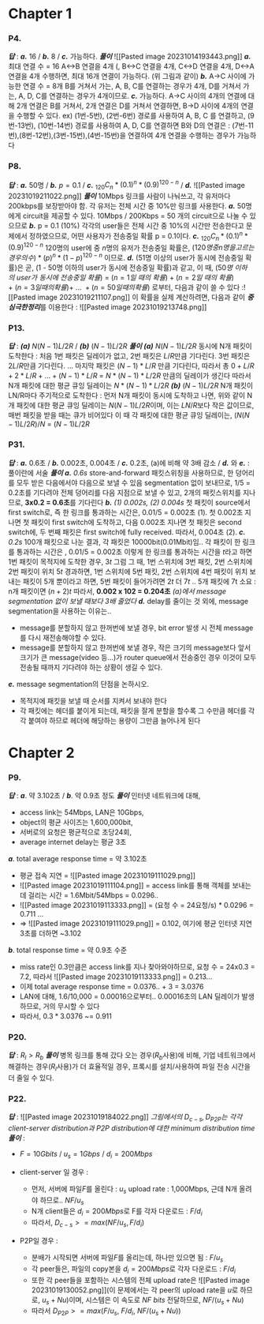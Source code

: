 # Chapter 1
### P4.
***답*** : ***a.*** 16 / ***b.*** 8 / ***c.*** 가능하다.
***풀이*** 
 ![[Pasted image 20231014193443.png]]
***a.*** 최대 연결 수 = 16
	A<->B 연결을 4개 (, B<->C 연결을 4개, 
	C<->D 연결을 4개, D<->A 연결을 4개 수행하면,
	최대 16개 연결이 가능하다. (위 그림과 같이)
***b.*** A->C 사이에 가능한 연결 수 = 8개
	B를 거쳐서 가는, A, B, C를 연결하는 경우가 4개,
	D를 거쳐서 가는, A, D, C를 연결하는  경우가 4개이므로.
***c.*** 가능하다.
	A->C 사이의 4개의 연결에 대해
	2개 연결은 B를 거쳐서, 2개 연결은 D를 거쳐서 연결하면,
	B->D 사이에 4개의 연결을 수행할 수 있다.
	ex) (1번-5번), (2번-6번) 경로를 사용하여 A, B, C 를 연결하고,
		(9번-13번), (10번-14번) 경로를 사용하여 A, D, C를 연결하면
		B와 D의 연결은 :
		(7번-11번),(8번-12번),(3번-15번),(4번-15번)을 연결하여
		4개 연결을 수행하는 경우가 가능하다

### P8.
***답*** : ***a.*** 50명 / ***b.*** $p=0.1$ / ***c.*** $_{120}C_n * (0.1)^n * (0.9)^{120-n}$
	/ ***d.*** ![[Pasted image 20231019211022.png]]
***풀이***
10Mbps 링크를 사람이 나눠쓰고, 각 유저마다 200kbps를 보장받아야 함. 각 유저는 전체 시간 중 10%만 링크를 사용한다. 
***a.*** 50명에게 circuit을 제공할 수 있다.
	10Mbps / 200Kbps = 50 개의 circuit으로 나눌 수 있으므로
***b.*** p = 0.1 (10%)
	각각의 user들은 전체 시간 중 10%의 시간만 전송한다고 문제에서 정하였으므로, 어떤 사용자가 전송중일 확률 p = 0.1이다.
***c.*** $_{120}C_n * (0.1)^n * (0.9)^{120-n}$
	120명의 user에 중 $n$명의 유저가 전송중일 확률은,
	$(120명 중 n명을 고르는 경우의 수) * (p)^n * (1-p)^{120-n}$  이므로.
***d.*** 
	(51명 이상의 user가 동시에 전송중일 확률)은 곧,
	(1 - 50명 이하의 user가 동시에 전송중일 확률)과 같고, 이 때,
	$(50명\ 이하의\ user가\ 동시에\ 전송중일\ 확률)$
		$=\ (n=1일\ 때의\ 확률) + (n=2일\ 때의\ 확률)$  
			$+\ (n=3일 때의 확률) +\ ...\ + (n=50일 때의 확률)$ 로부터,
	다음과 같이 쓸 수 있다 :![[Pasted image 20231019211107.png]]
	이 확률을 실제 계산하려면, 다음과 같이 ***중심극한정리***를 이용한다 :	![[Pasted image 20231019213748.png]]
### P13. 
***답*** : ***(a)*** $N(N-1)L/2R$ / ***(b)*** $(N-1)L/2R$
***풀이***
***(a)*** $N(N-1)L/2R$ 
	동시에 N개 패킷이 도착한다 :
	처음 1번 패킷은 딜레이가 없고, 2번 패킷은 $L/R$만큼 기다린다. 3번 패킷은 $2L/R$만큼 기다린다. ... 마지막 패킷은 $(N-1)*L / R$ 만큼 기다린다, 따라서
	총 $0 + L/R + 2*L/R + ... + (N-1)*L/R$ = $N*(N-1)*L/2R$  만큼의 딜레이가 생긴다
	따라서 N개 패킷에 대한 평균 큐잉 딜레이는
	$N*(N-1)*L/2R$ 
***(b)*** $(N-1)L/2R$
	N개 패킷이 LN/R마다 주기적으로 도착한다 :
	먼저 N개 패킷이 동시에 도착하고 나면, 위와 같이 N개 패킷에 대한 평균 큐잉 딜레이는 $N(N-1)L/2R$이며, 이는 $LN/R$보다 작은 값이므로,
	매번 패킷을 받을 때는 큐가 비어있다
	이 때 각 패킷에 대한 평균 큐잉 딜레이는, 
	$(N(N-1)L/2R) / N$ = $(N-1)L/2R$ 

### P31. 
***답*** : ***a.*** 0.6초 / ***b.*** 0.002초, 0.004초 / ***c.*** 0.2초, (a)에 비해 약 3배 감소
	/ ***d.*** 와 ***e.*** : 풀이란에 서술
***풀이***
***a.*** *0.6s*
	store-and-forward 패킷스위칭을 사용하므로, 한 덩어리를 모두 받은 다음에서야 다음으로 보낼 수 있음
	segmentation 없이 보내므로, 1/5 = 0.2초를 기다려야 전체 덩어리를 다음 지점으로 보낼 수 있고, 2개의 패킷스위치를 지나므로, **3x0.2 = 0.6초**를 기다린다
***b.*** *(1) 0.002s, (2) 0.004s*
	첫 패킷이 source에서 first switch로, 즉 한 링크를 통과하는 시간은,
	0.01/5 = 0.002초 (1).
	첫 0.002초 지나면 첫 패킷이 first switch에 도착하고, 
	다음 0.002초 지나면 첫 패킷은 second switch에, 두 번째 패킷은 first switch에 fully received.
	따라서, 0.004초 (2).
***c.*** *0.2s*
	100개 패킷으로 나눈 결과, 각 패킷은 10000bit(0.01Mbit)임..
	각 패킷이 한 링크를 통과하는 시간은 ,  0.01/5 = 0.002초
	이렇게 한 링크를 통과하는 시간을 $t$라고 하면
	1번 패킷이 목적지에 도착한 경우, $3t$
	그럼 그 때, 1번 스위치에 3번 패킷, 2번 스위치에 2번 패킷이 위치
	$5t$ 경과하면, 1번 스위치에 5번 패킷, 2번 스위치에 4번 패킷이 위치
	보내는 패킷이 5개 뿐이라고 하면, 5번 패킷이 들어가려면 $2t$ 더
	$7t$ .. 5개 패킷에 7t 소요 : n개 패킷이면 $(n+2)t$
	따라서, **0.002 x 102 = 0.204초**
	*(a)에서 message segmentation 없이 보낼 때보다 3배 줄었다*
***d.*** delay를 줄이는 것 외에, message segmentation을 사용하는 이유는..
- message를 분할하지 않고 한꺼번에 보낼 경우, bit error 발생 시 전체 message를 다시 재전송해야할 수 있다.
- message를 분할하지 않고 한꺼번에 보낼 경우, 작은 크기의 message보다 앞서 크기가 큰 message(video 등...)가 router queue에서 전송중인 경우 이것이 모두 전송될 때까지 기다려야 하는 상황이 생길 수 있다.

***e.*** message segmentation의 단점을 논하시오.
- 목적지에 패킷을 보낼 때 순서를 지켜서 보내야 한다
- 각 패킷에는 헤더를 붙이게 되는데, 패킷을 잘게 분할을 할수록 그 수만큼 헤더를 각각 붙여야 하므로 헤더에 해당하는 용량이 그만큼 늘어나게 된다

# Chapter 2
### P9. 
***답*** : ***a***. 약 3.102초 / ***b***. 약 0.9초 정도
***풀이***
인터넷 네트워크에 대해, 
- access link는 54Mbps, LAN은 10Gbps, 
- object의 평균 사이즈는 1,600,000bit, 
- 서버로의 요청은 평균적으로 초당24회, 
- average internet delay는 평균 3초

***a***. total average response time = 약 3.102초
- 평균 접속 지연 = ![[Pasted image 20231019111029.png]] 
- ![[Pasted image 20231019111104.png]] = access link를 통해 객체를 보내는데 걸리는 시간 = 1.6Mbit/54Mbps = 0.0296..
- ![[Pasted image 20231019113333.png]] = (요청 수 = 24요청/s) * 0.0296 = 0.711 ...
- => ![[Pasted image 20231019111029.png]] = 0.102, 여기에 평균 인터넷 지연 3초를 더하면 ~3.102

***b***. total response time = 약 0.9초 수준
- miss rate인 0.3만큼은 access link를 지나 찾아와야하므로, 요청 수 = 24x0.3 = 7.2, 따라서 ![[Pasted image 20231019113333.png]] = 0.213...
- 이제 total average response time = 0.0376.. + 3 = 3.0376
- LAN에 대해, 1.6/10,000 = 0.00016으로부터.. 0.00016초의 LAN 딜레이가 발생하므로, 거의 무시할 수 있다
- 따라서, $0.3*3.0376$ ~= 0.911

### P20.
***답*** : $R_l > R_b$
***풀이***
	병목 링크를 통해 갔다 오는 경우($R_b$사용)에 비해, 기업 네트워크에서 해결하는 경우($R_l$사용)가 더 효율적일 경우, 프록시를 설치/사용하여 파일 전송 시간을 더 줄일 수 있다.

### P22.
***답*** : ![[Pasted image 20231019184022.png]]
*그림에서의 $D_{c-s}, D_{P2P}$는 각각 client-server distribution과 P2P distribution에 대한 minimum distribution time*
***풀이*** : 
- $F=10 Gbits$ / $u_s = 1Gbps$ / $d_i=200Mbps$
- client-server 일 경우 : 
	- 먼저, 서버에 파일$F$를 올린다 : $u_s$ upload rate : 1,000Mbps, 근데 N개 올려야 하므로.. $NF/u_s$ 
	- N개 client들은 $d_i = 200Mbps$로 F를 각자 다운로드 : $F/d_i$
	- 따라서, $D_{c-s} >= max(NF/u_s, F/d_i)$

- P2P일 경우 :
	- 분배가 시작되면 서버에 파일$F$를 올리는데, 하나만 있으면 됨 : $F/u_s$
	- 각 peer들은, 파일의 copy본을 $d_i = 200Mbps$로 각자 다운로드 : $F/d_i$
	- 또한 각 peer들을 포함하는 시스템의 전체 upload rate은 ![[Pasted image 20231019130052.png]](이 문제에서는 각 peer의 upload rate을 $u$로 하므로, $u_s + Nu$)이며, 시스템은 이 속도로 $NF\ bits$ 전달하므로, $NF/(u_s+Nu)$ 
	- 따라서 $D_{P2P} >= max(F/u_s,\ F/d_i,\ NF/(u_s+Nu))$